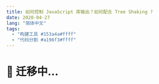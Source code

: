 ```yaml
---
title: 如何控制 JavaScript 库输出？如何配合 Tree Shaking ?
date: 2020-04-27
lang: "简体中文"
tags:
  - "构建工具 #153a4a#ffff"
  - "代码分割 #a196f3#ffff"
---
```


# 🚧 迁移中...

<!-- https://blog.theodo.com/2021/04/library-tree-shaking/ -->
